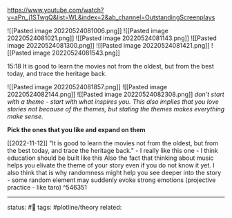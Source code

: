 https://www.youtube.com/watch?v=aPn_j1STwgQ&list=WL&index=2&ab_channel=OutstandingScreenplays

![[Pasted image 20220524081006.png]]
![[Pasted image 20220524081021.png]]
![[Pasted image 20220524081143.png]]
![[Pasted image 20220524081300.png]]
![[Pasted image 20220524081421.png]]
![[Pasted image 20220524081543.png]]


15:18 
It is good to learn the movies not from the oldest, but from the best today, and trace the heritage back.

![[Pasted image 20220524081857.png]]
![[Pasted image 20220524082144.png]]
![[Pasted image 20220524082308.png]]
*don't start with a theme - start with what inspires you. This also implies that you love stories not because of the themes, but stating the themes makes everything make sense.*

**Pick the ones that you like and expand on them**

[[2022-11-12]] "It is good to learn the movies not from the oldest, but from the best today, and trace the heritage back." - I really like this one - I think education should be built like this
Also the fact that thinking about music helps you elivate the theme of your story even if you do not know it yet. I also think that is why randomness might help you see deeper into the story - some random element may suddenly evoke strong emotions (projective practice - like taro) ^546351

---
status: #🌱 
tags: #plotline/theory 
related: 